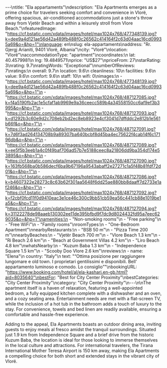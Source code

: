 ---\ntitle: "Ela appartaments"\ndescription: "Ela Apartments emerges as a prime choice for travelers seeking comfort and convenience in Vlorë, offering spacious, air-conditioned accommodations just a stone's throw away from Vjetër Beach and within a leisurely stroll from Vlore Beach."\nfeaturedImage: "https://cf.bstatic.com/xdata/images/hotel/max1024x768/477348139.jpg?k=dee9a4d121ae56d42a489fb488f0c26562c414164f2c63d04aac16cd09935a69&o=&hp=1"\nlanguage: en\nslug: ela-appartaments\naddress: "Rr. Gjergj Arianiti, 9401 Vlorë, Albania"\ncity: "Vlorë"\nlocation: "Vlorë"\naccommodationType: "apartment"\ncoordinates:\n  lat: 40.4579981\n  lng: 19.4849571\nprice: "US$27"\npriceFrom: 27\nstarRating: 3\nrating: 9.7\nratingWords: "Exceptional"\nnumberOfReviews: 7\nratings:\n  overall: 9.7\n  location: 9.6\n  cleanliness: 10\n  facilities: 9.6\n  value: 9.6\n  comfort: 9.6\n  staff: 10\n  wifi: 0\nimages:\n  - "https://cf.bstatic.com/xdata/images/hotel/max1024x768/477348139.jpg?k=dee9a4d121ae56d42a489fb488f0c26562c414164f2c63d04aac16cd09935a69&o=&hp=1"\n  - "https://cf.bstatic.com/xdata/images/hotel/max1024x768/487127085.jpg?k=f4a5190fb2ac1e5cfaf1ab9969e9a36ceecc589b4a34558150cc6af9ef3b3995&o=&hp=1"\n  - "https://cf.bstatic.com/xdata/images/hotel/max1024x768/487127093.jpg?k=d1292b3c60e9d2c708eb2bd2ec8eb8923e4cf3041d7dffddc2e812b1e561b66f&o=&hp=1"\n  - "https://cf.bstatic.com/xdata/images/hotel/max1024x768/487127091.jpg?k=7d6f3ad264134708b9a89307ba640bcbf8d45ba4ec75622f4cab14f6c17196db&o=&hp=1"\n  - "https://cf.bstatic.com/xdata/images/hotel/max1024x768/487127089.jpg?k=ee5f5b3eeb1a4c0f49baf706ad57b7e5188ceec8a21806dd9ba354d174e53895&o=&hp=1"\n  - "https://cf.bstatic.com/xdata/images/hotel/max1024x768/487127090.jpg?k=163fb568ba0b586decf6ba9b67196a9543abaff2e27271c1a5f48b81fdf72d01&o=&hp=1"\n  - "https://cf.bstatic.com/xdata/images/hotel/max1024x768/487127086.jpg?k=b4607322e28273c8c63b62f301aa5648f6dd25ae880bb8daaff7d2733e1af246&o=&hp=1"\n  - "https://cf.bstatic.com/xdata/images/hotel/max1024x768/487127092.jpg?k=f2cbf0fcd11f0d9410eac3e1ce46c300c9bb51cb59ea56c441cb88e1019be1a5&o=&hp=1"\n  - "https://cf.bstatic.com/xdata/images/hotel/max1024x768/487127094.jpg?k=31122278de98aaeb130302ee11de395bfbd9f7dc9d8024432fd95a7eec629035&o=&hp=1"\namenities:\n  - "Non-smoking rooms"\n  - "Free parking"\n  - "Free WiFi"\n  - "Family rooms"\nroomTypes:\n  - "One-Bedroom Apartment"\nnearbyRestaurants:\n  - "BSB 50 m"\n  - "Pizza Time 200 m"\nnearbyBeaches:\n  - "Vjetër Beach 700 m"\n  - "Vlore Beach 1.3 km"\n  - "Ri Beach 2.6 km"\n  - "Beach at Government Villas 4.2 km"\n  - "Liro Beach 4.8 km"\nwhatsNearby:\n  - "Kuzum Baba 1.3 km"\n  - "Independence Square 1.5 km"\n  - "Scooby Doo Vlore 2.6 km"\nreviews:\n  - name: "Elena"\n    country: "Italy"\n    text: "“Ottima posizione per raggiungere lungomare e old town. I proprietari gentilissimi e disponibili. Bell' appartamento luminoso e comodo. Lo consiglio”"\nbookingURL: "https://www.booking.com/hotel/al/ela-kashari.en-gb.html?aid=8035640"\nbestFor: "Best for City Center Proximity"\nbestCategories: "City Center Proximity"\ncategory: "City Center Proximity"\n---\n\nThe apartment itself is a haven of relaxation, featuring a well-appointed bedroom, a fully equipped kitchen complete with a dishwasher and an oven, and a cozy seating area. Entertainment needs are met with a flat-screen TV, while the inclusion of a hot tub in the bathroom adds a touch of luxury to the stay. For convenience, towels and bed linen are readily available, ensuring a comfortable and hassle-free experience.

Adding to the appeal, Ela Apartments boasts an outdoor dining area, inviting guests to enjoy meals al fresco amidst the tranquil surroundings. Situated just 1.9 km from Independence Square and a brief drive from the historic Kuzum Baba, the location is ideal for those looking to immerse themselves in the local culture and attractions. For international travelers, the Tirana International Mother Teresa Airport is 150 km away, making Ela Apartments a compelling choice for both short and extended stays in the vibrant city of Vlorë.